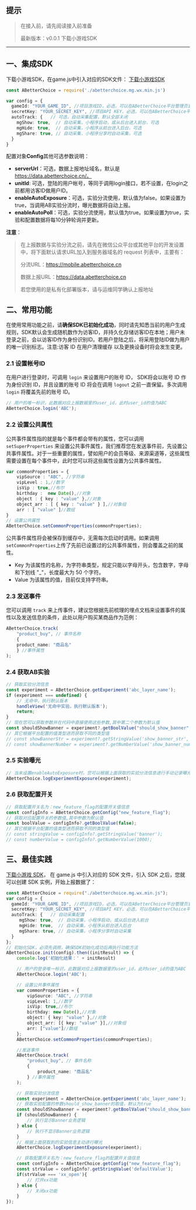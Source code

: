 ## 提示

> 在接入前，请先阅读接入前准备
>
> 最新版本：v0.0.1 下载小游戏SDK

------

## 一、集成SDK

下载小游戏SDK，在game.js中引入对应的SDK文件：
[下载小游戏SDK](https://github.com/ABetterChoice/mp-sdk/archive/refs/heads/master.zip)

```typescript
const ABetterChoice = require('./abetterchoice.mg.wx.min.js')
```

```typescript
var config = {
  gameId: "YOUR_GAME_ID", //项目游戏ID，必选，可以在ABetterChoice平台管理页查看
  secretKey: "YOUR_SECRET_KEY", //项目API KEY，必选，可以在ABetterChoice平台管理页查看
  autoTrack: {   // 可选，自动采集配置，默认全部关闭
    mgShow: true,  // 自动采集，小程序启动，或从后台进入前台，可选
    mgHide: true,  // 自动采集，小程序从前台进入后台，可选
    mgShare: true, // 自动采集，小程序分享时自动采集，可选
  }
}
```

配置对象**Config**其他可选参数说明：

- **serverUrl**：可选，数据上报地址域名，默认是 https://data.abetterchoice.cn/。
- **unitId**: 可选，登陆的用户帐号，等同于调用login接口，若不设置，在login之前都用访客ID做用户ID。
- **enableAutoExposure**：可选，实验分流使用，默认值为false。如果设置为true，当调用AB实验分流时，曝光数据将自动上报。
- **enableAutoPoll**：可选，实验分流使用，默认值为true。如果设置为true，实验和配置数据将每10分钟轮询并更新。

**注意**：

> 在上报数据与实验分流之前，请先在微信公众平台或其他平台的开发设置中，将下面默认请求URL加入到服务器域名的 request 列表中，主要有：
>
> 分流URL：https://mobile.abetterchoice.cn
>
> 数据上报URL：https://data.abetterchoice.cn
>
> 若您使用的是私有化部署版本，请与运维同学确认上报地址

## 二、常用功能

在使用常用功能之前，请**确保SDK已初始化成功**，同时请先知悉当前的用户生成规则，SDK默认会生成随机数作为访客ID，并持久化存储访客ID在本地；用户未登录之前，会以访客ID作为身份识别ID。若用户登陆之后，将采用登陆ID做为用户的唯一识别标志。注意:访客 ID 在用户清理缓存 以及更换设备时将会发生变更。

### 2.1 设置帐号ID

在用户进行登录时，可调用 `login` 来设置用户的账号 ID， SDK将会以账号 ID 作为身份识别 ID，并且设置的账号 ID 将会在调用 `logout` 之前一直保留。多次调用 `login` 将覆盖先前的账号 ID。

```typescript
// 用户的唯一标识，此数据对应上报数据里的user_id，此时user_id的值为ABC
ABetterChoice.login('ABC');
```

### 2.2 设置公共属性

公共事件属性指的就是每个事件都会带有的属性，您可以调用 `setSuperProperties` 来设置公共事件属性，我们推荐您在发送事件前，先设置公共事件属性。对于一些重要的属性，譬如用户的会员等级、来源渠道等，这些属性需要设置在每个事件中，此时您可以将这些属性设置为公共事件属性。

```typescript
var commonProperties = {
    vipSource : "ABC", //字符串
    vipLevel : 1,//数字
    isVip : true,//布尔
    birthday :  new Date(),//对象
    object : { key : "value" },//对象
    object_arr : [ { key : "value" } ],//对象组
    arr : [ "value" ]//数组
}
// 设置公共属性
ABetterChoice.setCommonProperties(commonProperties);
```

公共事件属性将会被保存到缓存中，无需每次启动时调用。如果调用 `setCommonProperties`上传了先前已设置过的公共事件属性，则会覆盖之前的属性。

- Key 为该属性的名称，为字符串类型，规定只能以字母开头，包含数字，字母和下划线 "_"，长度最大为 50 个字符。
- Value 为该属性的值，目前仅支持字符串。

### 2.3 发送事件

您可以调用 `track` 来上传事件，建议您根据先前梳理的埋点文档来设置事件的属性以及发送信息的条件，此处以用户购买某商品作为范例：

```typescript
ABetterChoice.track(
    "product_buy", // 事件名称
    {
	product_name: "商品名"
    } //事件属性
);
```

### 2.4 获取AB实验

```typescript
// 获取实验分流信息
const experiment = ABetterChoice.getExperiment('abc_layer_name');
if (experiment === undefined) {
	// 无命中，执行默认版本
	handleView('无命中实验，执行默认版本');
	return;
}
// 现在您可以获取参数并在代码中直接使用这些参数,其中第二个参数为默认值
const shouldShowBanner = experiment?.getBoolValue("should_show_banner", true);
// 其它根据平台配置的值类型进而获取不同的类型值
// const showBannerStr = experiment?.getStringValue('show_banner_str', 'banner');
// const showBannerNumber = experiment?.getNumberValue('show_banner_number', 1000);
```

### 2.5 实验曝光

```typescript
// 当未设置enableAutoExposure时，您可以根据上面获取的实验分流信息进行手动记录曝光
ABetterChoice.logExperimentExposure(experiment);
```

### 2.6 获取配置开关

```typescript
// 获取配置开关名为：new_feature_flag的配置开关值信息
const configInfo = ABetterChoice.getConfig("new_feature_flag");
// 获取对应配置开关的参数值,其中参数为默认值
const boolValue = configInfo?.getBoolValue(false);
// 其它根据平台配置的值类型进而获取不同的类型值
// const stringValue = configInfo?.getStringValue('banner');
// const numberValue = configInfo?.getNumberValue(1000);
```

## 三、最佳实践

[下载小游戏 SDK](https://github.com/ABetterChoice/mp-sdk/archive/refs/heads/master.zip)， 在 game.js 中引入对应的 SDK 文件，引入 SDK 之后，您就可以创建 SDK 实例，开始上报数据了：

```typescript
const ABetterChoice = require("./abetterchoice.mg.wx.min.js");
var config = {
  gameId: "YOUR_GAME_ID", //项目游戏ID，必选，可以在ABetterChoice平台管理页查看
  secretKey: "YOUR_SECRET_KEY", //项目API KEY，必选，可以在ABetterChoice平台管理页查看
  autoTrack: {   // 自动采集配置
     mgShow: true,  // 自动采集，小程序启动，或从后台进入前台
     mgHide: true,  // 自动采集，小程序从前台进入后台
     mgShare: true, // 自动采集，小程序分享时自动采集
  }
};
// 初始化SDK，必须先调用，确保SDK初始化成功后再执行功能方法
ABetterChoice.init(config).then((initResult) => {
    console.log('初始化结果：' + initResult)

    // 用户的登录唯一标识，此数据对应上报数据里的user_id，此时user_id的值为ABC
    ABetterChoice.login('ABC');

    // 设置公共事件属性
    var commonProperties = {
        vipSource: "ABC", //字符串
        vipLevel: 1,//数字
        isVip: true,//布尔
        birthday: new Date(),//对象
        object: { key: "value" },//对象
        object_arr: [{ key: "value" }],//对象组
        arr: ["value"]//数组
    };
    ABetterChoice.setCommonProperties(commonProperties);

    //发送事件
    ABetterChoice.track(
        "product_buy", // 事件名称
        {
            product_name: "商品名"
        } //事件属性
    );

    // 获取实验分流信息
    const experiment = ABetterChoice.getExperiment('abc_layer_name');
    // 获取实验配置的参数should_show_banner的取值，默认为true
    const shouldShowBanner = experiment?.getBoolValue("should_show_banner", true);
    if (shouldShowBanner) {
        // 执行显示Banner业务逻辑
    } else {
        // 执行不显示Banner业务逻辑
    }
    // 根据上面获取到的实验信息主动进行曝光
    ABetterChoice.logExperimentExposure(experiment);

    // 获取配置开关名为：new_feature_flag的配置开关值信息
    const configInfo = ABetterChoice.getConfig("new_feature_flag");
    const strValue = configInfo?.getStringValue('defaultValue');
    if(strValue === 'xx_open'){
        // 打开xx功能
    } else {
        // 关闭xx功能
    }
});
```

